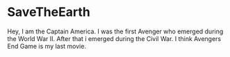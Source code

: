 # SaveTheEarth
Hey, I am the Captain America.
I was the first Avenger who emerged during the World War II.
After that i emerged during the Civil War.
I think Avengers End Game is my last movie.